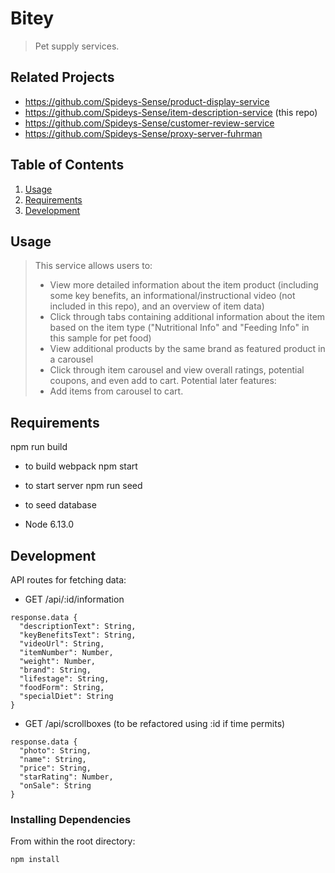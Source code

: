# Bitey

> Pet supply services.

## Related Projects

  - https://github.com/Spideys-Sense/product-display-service
  - https://github.com/Spideys-Sense/item-description-service (this repo)
  - https://github.com/Spideys-Sense/customer-review-service
  - https://github.com/Spideys-Sense/proxy-server-fuhrman

## Table of Contents

1. [Usage](#Usage)
1. [Requirements](#requirements)
1. [Development](#development)

## Usage

> This service allows users to:
> * View more detailed information about the item product (including some key benefits, an informational/instructional video (not included in this repo), and an overview of item data)
> * Click through tabs containing additional information about the item based on the item type ("Nutritional Info" and "Feeding Info" in this sample for pet food)
> * View additional products by the same brand as featured product in a carousel
> * Click through item carousel and view overall ratings, potential coupons, and even add to cart.
> Potential later features:
> * Add items from carousel to cart.

## Requirements

npm run build
 - to build webpack
npm start
 - to start server
npm run seed
 - to seed database

- Node 6.13.0

## Development

API routes for fetching data:

- GET /api/:id/information
```
response.data {
  "descriptionText": String,
  "keyBenefitsText": String,
  "videoUrl": String,
  "itemNumber": Number,
  "weight": Number,
  "brand": String,
  "lifestage": String,
  "foodForm": String,
  "specialDiet": String
}
```

- GET /api/scrollboxes (to be refactored using :id if time permits)
```
response.data {
  "photo": String,
  "name": String,
  "price": String,
  "starRating": Number,
  "onSale": String
}
```

### Installing Dependencies



From within the root directory:

```
npm install
```

